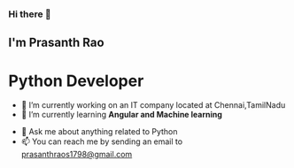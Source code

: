 ### Hi there 👋

## I'm Prasanth Rao
#  Python Developer
<!--
**Prasanth-Rao/Prasanth-Rao** is a ✨ _special_ ✨ repository because its `README.md` (this file) appears on your GitHub profile.

Here are some ideas to get you started:
-->
- 🔭 I’m currently working on an IT company located at Chennai,TamilNadu
- 🌱 I’m currently learning <b>Angular and Machine learning</b>
<!-- - 👯 I’m looking to collaborate on ... 
- 🤔 I’m looking for help with ... -->
- 💬 Ask me about anything related to Python
- 📫 You can reach me by sending an email to prasanthraos1798@gmail.com
<!-- - 😄 Pronouns: ...
- ⚡ Fun fact: ... -->

